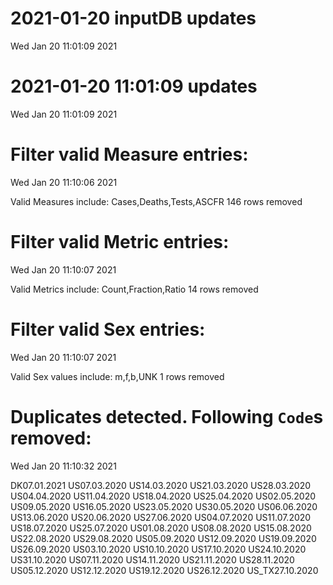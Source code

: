 
# 2021-01-20 inputDB updates 
 Wed Jan 20 11:01:09 2021 


# 2021-01-20 11:01:09 updates 
 Wed Jan 20 11:01:09 2021 


# Filter valid Measure entries: 
 Wed Jan 20 11:10:06 2021 

Valid Measures include: Cases,Deaths,Tests,ASCFR
 146 rows removed
# Filter valid Metric entries: 
 Wed Jan 20 11:10:07 2021 

Valid Metrics include: Count,Fraction,Ratio
 14 rows removed
# Filter valid Sex entries: 
 Wed Jan 20 11:10:07 2021 

Valid Sex values include: m,f,b,UNK
 1 rows removed
# Duplicates detected. Following `Code`s removed: 
 Wed Jan 20 11:10:32 2021 

DK07.01.2021
US07.03.2020
US14.03.2020
US21.03.2020
US28.03.2020
US04.04.2020
US11.04.2020
US18.04.2020
US25.04.2020
US02.05.2020
US09.05.2020
US16.05.2020
US23.05.2020
US30.05.2020
US06.06.2020
US13.06.2020
US20.06.2020
US27.06.2020
US04.07.2020
US11.07.2020
US18.07.2020
US25.07.2020
US01.08.2020
US08.08.2020
US15.08.2020
US22.08.2020
US29.08.2020
US05.09.2020
US12.09.2020
US19.09.2020
US26.09.2020
US03.10.2020
US10.10.2020
US17.10.2020
US24.10.2020
US31.10.2020
US07.11.2020
US14.11.2020
US21.11.2020
US28.11.2020
US05.12.2020
US12.12.2020
US19.12.2020
US26.12.2020
US_TX27.10.2020
